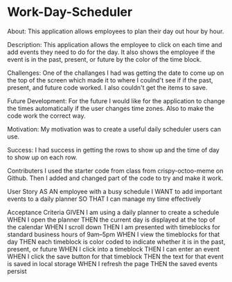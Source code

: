 # Work-Day-Scheduler
About:
This application allows employees to plan their day out hour by hour.

Description:
This application allows the employee to click on each time and add events they need to do for the day. It also shows the employee if the event is in the past, present, or future by the color of the time block.

Challenges:
One of the challanges I had was getting the date to come up on the top of the screen which made it to where I coulnd't see if if the past, present, and future code worked. I also couldn't get the items to save.

Future Development:
For the future I would like for the application to change the times automatically if the user changes time zones. Also to make the code work the correct way.

Motivation:
My motivation was to create a useful daily scheduler users can use.

Success:
I had success in getting the rows to show up and the time of day to show up on each row.

Contributers
I used the starter code from class from crispy-octoo-meme on Github. Then I added and changed part of the code to try and make it work.

User Story
AS AN employee with a busy schedule
I WANT to add important events to a daily planner
SO THAT I can manage my time effectively

Acceptance Criteria
GIVEN I am using a daily planner to create a schedule
WHEN I open the planner
THEN the current day is displayed at the top of the calendar
WHEN I scroll down
THEN I am presented with timeblocks for standard business hours of 9am&ndash;5pm
WHEN I view the timeblocks for that day
THEN each timeblock is color coded to indicate whether it is in the past, present, or future
WHEN I click into a timeblock
THEN I can enter an event
WHEN I click the save button for that timeblock
THEN the text for that event is saved in local storage
WHEN I refresh the page
THEN the saved events persist